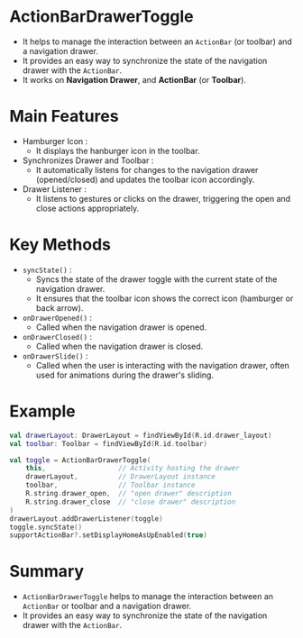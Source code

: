 # ActionBarDrawerToggle
- It helps to manage the interaction between an `ActionBar` (or toolbar) and a navigation drawer.
- It provides an easy way to synchronize the state of the navigation drawer with the `ActionBar`.
- It works on **Navigation Drawer**, and **ActionBar** (or **Toolbar**).

# Main Features
- Hamburger Icon :
  - It displays the hanburger icon in the toolbar.
- Synchronizes Drawer and Toolbar :
  - It automatically listens for changes to the navigation drawer (opened/closed) and updates the toolbar icon accordingly.
- Drawer Listener :
  - It listens to gestures or clicks on the drawer, triggering the open and close actions appropriately.

# Key Methods
- `syncState()` :
  - Syncs the state of the drawer toggle with the current state of the navigation drawer.
  - It ensures that the toolbar icon shows the correct icon (hamburger or back arrow).
- `onDrawerOpened()` :
  - Called when the navigation drawer is opened.
- `onDrawerClosed()` :
  - Called when the navigation drawer is closed.
- `onDrawerSlide()` :
  - Called when the user is interacting with the navigation drawer, often used for animations during the drawer's sliding.

# Example
```kt
val drawerLayout: DrawerLayout = findViewById(R.id.drawer_layout)
val toolbar: Toolbar = findViewById(R.id.toolbar)

val toggle = ActionBarDrawerToggle(
    this,                  // Activity hosting the drawer
    drawerLayout,          // DrawerLayout instance
    toolbar,               // Toolbar instance
    R.string.drawer_open,  // "open drawer" description
    R.string.drawer_close  // "close drawer" description
)
drawerLayout.addDrawerListener(toggle)
toggle.syncState()
supportActionBar?.setDisplayHomeAsUpEnabled(true)
```

# Summary
- `ActionBarDrawerToggle` helps to manage the interaction between an `ActionBar` or toolbar and a navigation drawer.
- It provides an easy way to synchronize the state of the navigation drawer with the `ActionBar`.
